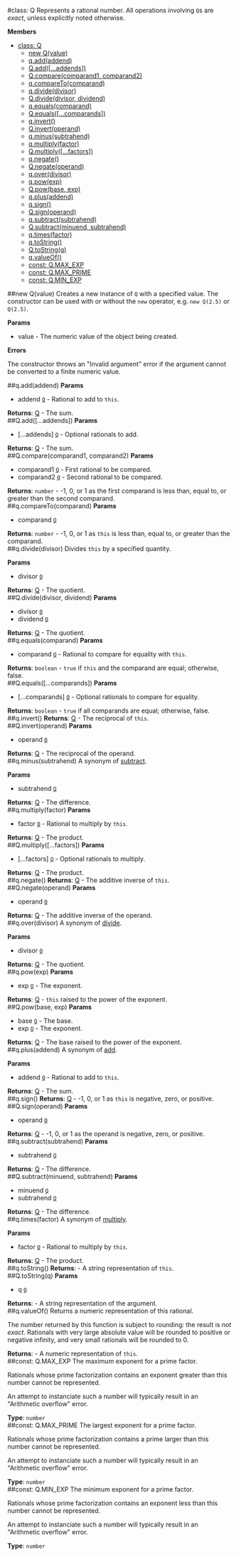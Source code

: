 <a name="Q"></a>
#class: Q
Represents a rational number. All operations involving `Q`s are *exact*, unless explicitly noted
otherwise.

**Members**

* [class: Q](#Q)
  * [new Q(value)](#new_Q)
  * [q.add(addend)](#Q#add)
  * [Q.add([...addends])](#Q.add)
  * [Q.compare(comparand1, comparand2)](#Q.compare)
  * [q.compareTo(comparand)](#Q#compareTo)
  * [q.divide(divisor)](#Q#divide)
  * [Q.divide(divisor, dividend)](#Q.divide)
  * [q.equals(comparand)](#Q#equals)
  * [Q.equals([...comparands])](#Q.equals)
  * [q.invert()](#Q#invert)
  * [Q.invert(operand)](#Q.invert)
  * [q.minus(subtrahend)](#Q#minus)
  * [q.multiply(factor)](#Q#multiply)
  * [Q.multiply([...factors])](#Q.multiply)
  * [q.negate()](#Q#negate)
  * [Q.negate(operand)](#Q.negate)
  * [q.over(divisor)](#Q#over)
  * [q.pow(exp)](#Q#pow)
  * [Q.pow(base, exp)](#Q.pow)
  * [q.plus(addend)](#Q#plus)
  * [q.sign()](#Q#sign)
  * [Q.sign(operand)](#Q.sign)
  * [q.subtract(subtrahend)](#Q#subtract)
  * [Q.subtract(minuend, subtrahend)](#Q.subtract)
  * [q.times(factor)](#Q#times)
  * [q.toString()](#Q#toString)
  * [Q.toString(q)](#Q.toString)
  * [q.valueOf()](#Q#valueOf)
  * [const: Q.MAX_EXP](#Q.MAX_EXP)
  * [const: Q.MAX_PRIME](#Q.MAX_PRIME)
  * [const: Q.MIN_EXP](#Q.MIN_EXP)

<a name="new_Q"></a>
##new Q(value)
Creates a new instance of `Q` with a specified value.
The constructor can be used with or without the `new` operator, e.g. `new Q(2.5)` or `Q(2.5)`.

**Params**

- value  - The numeric value of the object being created.

**Errors**

The constructor throws an "Invalid argument" error if the argument cannot be converted to a
finite numeric value.  

<a name="Q#add"></a>
##q.add(addend)
**Params**

- addend <code>[Q](#Q)</code> - Rational to add to `this`.  

**Returns**: [Q](#Q) - The sum.  
<a name="Q.add"></a>
##Q.add([...addends])
**Params**

- \[...addends\] <code>[Q](#Q)</code> - Optional rationals to add.  

**Returns**: [Q](#Q) - The sum.  
<a name="Q.compare"></a>
##Q.compare(comparand1, comparand2)
**Params**

- comparand1 <code>[Q](#Q)</code> - First rational to be compared.  
- comparand2 <code>[Q](#Q)</code> - Second rational to be compared.  

**Returns**: `number` - -1, 0, or 1 as the first comparand is less than, equal to, or greater than the second
comparand.  
<a name="Q#compareTo"></a>
##q.compareTo(comparand)
**Params**

- comparand <code>[Q](#Q)</code>  

**Returns**: `number` - -1, 0, or 1 as `this` is less than, equal to, or greater than the comparand.  
<a name="Q#divide"></a>
##q.divide(divisor)
Divides `this` by a specified quantity.

**Params**

- divisor <code>[Q](#Q)</code>  

**Returns**: [Q](#Q) - The quotient.  
<a name="Q.divide"></a>
##Q.divide(divisor, dividend)
**Params**

- divisor <code>[Q](#Q)</code>  
- dividend <code>[Q](#Q)</code>  

**Returns**: [Q](#Q) - The quotient.  
<a name="Q#equals"></a>
##q.equals(comparand)
**Params**

- comparand <code>[Q](#Q)</code> - Rational to compare for equality with `this`.  

**Returns**: `boolean` - `true` if `this` and the comparand are equal; otherwise, false.  
<a name="Q.equals"></a>
##Q.equals([...comparands])
**Params**

- \[...comparands\] <code>[Q](#Q)</code> - Optional rationals to compare for equality.  

**Returns**: `boolean` - `true` if all comparands are equal; otherwise, false.  
<a name="Q#invert"></a>
##q.invert()
**Returns**: [Q](#Q) - The reciprocal of `this`.  
<a name="Q.invert"></a>
##Q.invert(operand)
**Params**

- operand <code>[Q](#Q)</code>  

**Returns**: [Q](#Q) - The reciprocal of the operand.  
<a name="Q#minus"></a>
##q.minus(subtrahend)
A synonym of [subtract](#Q#subtract).

**Params**

- subtrahend <code>[Q](#Q)</code>  

**Returns**: [Q](#Q) - The difference.  
<a name="Q#multiply"></a>
##q.multiply(factor)
**Params**

- factor <code>[Q](#Q)</code> - Rational to multiply by `this`.  

**Returns**: [Q](#Q) - The product.  
<a name="Q.multiply"></a>
##Q.multiply([...factors])
**Params**

- \[...factors\] <code>[Q](#Q)</code> - Optional rationals to multiply.  

**Returns**: [Q](#Q) - The product.  
<a name="Q#negate"></a>
##q.negate()
**Returns**: [Q](#Q) - The additive inverse of `this`.  
<a name="Q.negate"></a>
##Q.negate(operand)
**Params**

- operand <code>[Q](#Q)</code>  

**Returns**: [Q](#Q) - The additive inverse of the operand.  
<a name="Q#over"></a>
##q.over(divisor)
A synonym of [divide](#Q#divide).

**Params**

- divisor <code>[Q](#Q)</code>  

**Returns**: [Q](#Q) - The quotient.  
<a name="Q#pow"></a>
##q.pow(exp)
**Params**

- exp <code>[Q](#Q)</code> - The exponent.  

**Returns**: [Q](#Q) - `this` raised to the power of the exponent.  
<a name="Q.pow"></a>
##Q.pow(base, exp)
**Params**

- base <code>[Q](#Q)</code> - The base.  
- exp <code>[Q](#Q)</code> - The exponent.  

**Returns**: [Q](#Q) - The base raised to the power of the exponent.  
<a name="Q#plus"></a>
##q.plus(addend)
A synonym of [add](#Q#add).

**Params**

- addend <code>[Q](#Q)</code> - Rational to add to `this`.  

**Returns**: [Q](#Q) - The sum.  
<a name="Q#sign"></a>
##q.sign()
**Returns**: [Q](#Q) - -1, 0, or 1 as `this` is negative, zero, or positive.  
<a name="Q.sign"></a>
##Q.sign(operand)
**Params**

- operand <code>[Q](#Q)</code>  

**Returns**: [Q](#Q) - -1, 0, or 1 as the operand is negative, zero, or positive.  
<a name="Q#subtract"></a>
##q.subtract(subtrahend)
**Params**

- subtrahend <code>[Q](#Q)</code>  

**Returns**: [Q](#Q) - The difference.  
<a name="Q.subtract"></a>
##Q.subtract(minuend, subtrahend)
**Params**

- minuend <code>[Q](#Q)</code>  
- subtrahend <code>[Q](#Q)</code>  

**Returns**: [Q](#Q) - The difference.  
<a name="Q#times"></a>
##q.times(factor)
A synonym of [multiply](#Q#multiply).

**Params**

- factor <code>[Q](#Q)</code> - Rational to multiply by `this`.  

**Returns**: [Q](#Q) - The product.  
<a name="Q#toString"></a>
##q.toString()
**Returns**:  - A string representation of `this`.  
<a name="Q.toString"></a>
##Q.toString(q)
**Params**

- q <code>[Q](#Q)</code>  

**Returns**:  - A string representation of the argument.  
<a name="Q#valueOf"></a>
##q.valueOf()
Returns a numeric representation of this rational.

The number returned by this function is subject to rounding: the result is *not exact*.
Rationals with very large absolute value will be rounded to positive or negative infinity,
and very small rationals will be rounded to 0.

**Returns**:  - A numeric representation of `this`.  
<a name="Q.MAX_EXP"></a>
##const: Q.MAX_EXP
The maximum exponent for a prime factor.

Rationals whose prime factorization contains an exponent greater than this number cannot be
represented.

An attempt to instanciate such a number will typically result in an "Arithmetic overflow"
error.

**Type**: `number`  
<a name="Q.MAX_PRIME"></a>
##const: Q.MAX_PRIME
The largest exponent for a prime factor.

Rationals whose prime factorization contains a prime larger than this number cannot be
represented.

An attempt to instanciate such a number will typically result in an "Arithmetic overflow"
error.

**Type**: `number`  
<a name="Q.MIN_EXP"></a>
##const: Q.MIN_EXP
The minimum exponent for a prime factor.

Rationals whose prime factorization contains an exponent less than this number cannot be
represented.

An attempt to instanciate such a number will typically result in an "Arithmetic overflow"
error.

**Type**: `number`  
